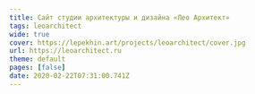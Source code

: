 ```yaml
---
title: Cайт студии архитектуры и дизайна «Лео Архитект»
tags: leoarchitect
wide: true
cover: https://lepekhin.art/projects/leoarchitect/cover.jpg
url: https://leoarchitect.ru
theme: default
pages: [false]
date: 2020-02-22T07:31:00.741Z
---
```

